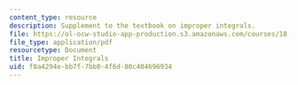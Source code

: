 ```yaml
---
content_type: resource
description: Supplement to the textbook on improper integrals.
file: https://ol-ocw-studio-app-production.s3.amazonaws.com/courses/18-01-single-variable-calculus-fall-2006/f8a4294ebb7f7bb04f6d80c404696934_int_imp_integrl.pdf
file_type: application/pdf
resourcetype: Document
title: Improper Integrals
uid: f8a4294e-bb7f-7bb0-4f6d-80c404696934
---
```


